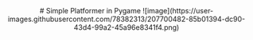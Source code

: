 <div align="center">
  # Simple Platformer in Pygame
  ![image](https://user-images.githubusercontent.com/78382313/207700482-85b01394-dc90-43d4-99a2-45a96e8341f4.png)
